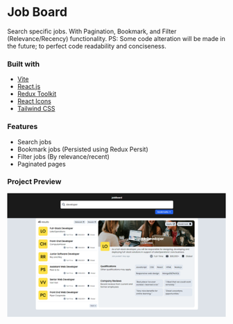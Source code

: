 # Job Board

Search specific jobs. With Pagination, Bookmark, and Filter (Relevance/Recency) functionality. PS: Some code alteration will be made in the future; to perfect code readability and conciseness.

### Built with
- [Vite](https://vitejs.dev/)
- [React.js](https://react.dev/)
- [Redux Toolkit](https://redux-toolkit.js.org/)
- [React Icons](https://react-icons.github.io/react-icons/)
- [Tailwind CSS](https://tailwindcss.com/)

### Features
- Search jobs
- Bookmark jobs (Persisted using Redux Persit)
- Filter jobs (By relevance/recent)
- Paginated pages


### Project Preview
![Project Preview](/public/project-img/projectPreview.png)

